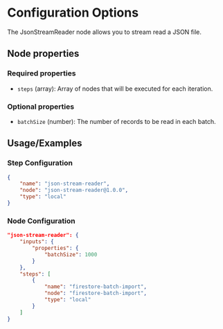 # Configuration Options
The JsonStreamReader node allows you to stream read a JSON file.

## Node properties

### Required properties
- `steps` (array): Array of nodes that will be executed for each iteration.

### Optional properties
- `batchSize` (number): The number of records to be read in each batch.

## Usage/Examples
### Step Configuration

```json
{
    "name": "json-stream-reader",
    "node": "json-stream-reader@1.0.0",
    "type": "local"
}
```

### Node Configuration

```json
"json-stream-reader": {
    "inputs": {
        "properties": {
            "batchSize": 1000
        }
    },
    "steps": [
        {
            "name": "firestore-batch-import",
            "node": "firestore-batch-import",
            "type": "local"
        }
    ]
}
```


